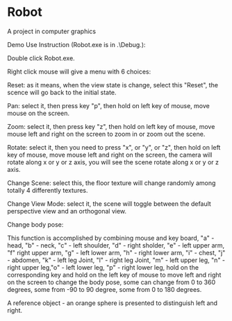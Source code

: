 Robot
=====

A project in computer graphics

Demo Use Instruction (Robot.exe is in .\Debug.):

Double click Robot.exe.

Right click mouse will give a menu with 6 choices:

Reset: as it means, when the view state is change, select this "Reset", the scence will go back 
to the initial state.

Pan: select it, then press key "p", then hold on left key of mouse, move mouse on the screen.

Zoom: select it, then press key "z", then hold on left key of mouse, move mouse left and right 
on the screen to zoom in or zoom out the scene.

Rotate: select it, then you need to press "x", or "y", or "z", then hold on left key of mouse, 
move mouse left and right on the screen, the camera will rotate along x or y or z axis, you
will see the scene rotate along x or y or z axis.

Change Scene: select this, the floor texture will change randomly among totally 4 differently textures.

Change View Mode: select it, the scene will toggle between the default perspective view and an orthogonal view.

Change body pose:

This function is accomplished by combining mouse and key board, "a" - head, "b" - neck, "c" - 
left shoulder, "d" - right sholder, "e" - left upper arm, "f" right upper arm, "g" - left lower 
arm, "h" - right lower arm, "i" - chest, "j" - abdomen, "k" - left leg Joint, "l" - right leg 
Joint, "m" - left upper leg, "n" - right upper leg,"o" - left lower leg, "p" - right lower leg, 
hold on the corresponding key and hold on the left key of mouse to move left and right on the 
screen to change the body pose, some can change from 0 to 360 degrees, some from -90 to 90 
degree, some from 0 to 180 degrees.

A reference object - an orange sphere is presented to distinguish left and right.


